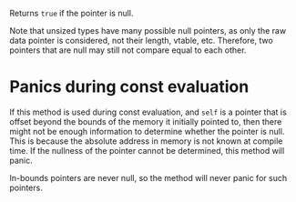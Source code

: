 Returns `true` if the pointer is null.

Note that unsized types have many possible null pointers, as only the
raw data pointer is considered, not their length, vtable, etc.
Therefore, two pointers that are null may still not compare equal to
each other.

# Panics during const evaluation

If this method is used during const evaluation, and `self` is a pointer
that is offset beyond the bounds of the memory it initially pointed to,
then there might not be enough information to determine whether the
pointer is null. This is because the absolute address in memory is not
known at compile time. If the nullness of the pointer cannot be
determined, this method will panic.

In-bounds pointers are never null, so the method will never panic for
such pointers.

